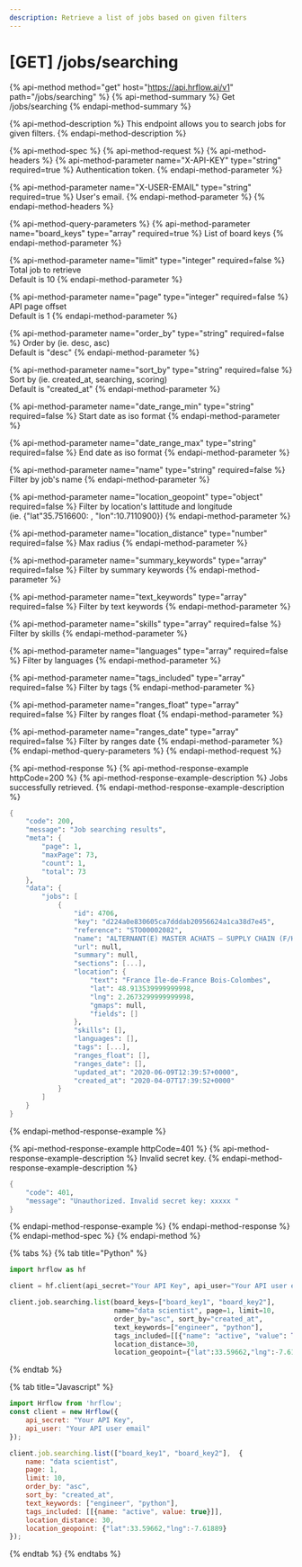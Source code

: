 ```yaml
---
description: Retrieve a list of jobs based on given filters
---
```


# \[GET\] /jobs/searching

{% api-method method="get" host="https://api.hrflow.ai/v1" path="/jobs/searching" %}
{% api-method-summary %}
Get /jobs/searching
{% endapi-method-summary %}

{% api-method-description %}
This endpoint allows you to search jobs for given filters.
{% endapi-method-description %}

{% api-method-spec %}
{% api-method-request %}
{% api-method-headers %}
{% api-method-parameter name="X-API-KEY" type="string" required=true %}
Authentication token.
{% endapi-method-parameter %}

{% api-method-parameter name="X-USER-EMAIL" type="string" required=true %}
User's email.
{% endapi-method-parameter %}
{% endapi-method-headers %}

{% api-method-query-parameters %}
{% api-method-parameter name="board\_keys" type="array" required=true %}
List of board keys
{% endapi-method-parameter %}

{% api-method-parameter name="limit" type="integer" required=false %}
Total job to retrieve  
Default is 10
{% endapi-method-parameter %}

{% api-method-parameter name="page" type="integer" required=false %}
API page offset  
Default is 1
{% endapi-method-parameter %}

{% api-method-parameter name="order\_by" type="string" required=false %}
Order by \(ie. desc, asc\)  
Default is "desc"
{% endapi-method-parameter %}

{% api-method-parameter name="sort\_by" type="string" required=false %}
Sort by \(ie. created\_at, searching, scoring\)  
Default is "created\_at"
{% endapi-method-parameter %}

{% api-method-parameter name="date\_range\_min" type="string" required=false %}
Start date as iso format
{% endapi-method-parameter %}

{% api-method-parameter name="date\_range\_max" type="string" required=false %}
End date as iso format
{% endapi-method-parameter %}

{% api-method-parameter name="name" type="string" required=false %}
Filter by job's name
{% endapi-method-parameter %}

{% api-method-parameter name="location\_geopoint" type="object" required=false %}
Filter by location's lattitude and longitude  
\(ie. {"lat"35.7516600: , "lon":10.7110900}\)
{% endapi-method-parameter %}

{% api-method-parameter name="location\_distance" type="number" required=false %}
Max radius
{% endapi-method-parameter %}

{% api-method-parameter name="summary\_keywords" type="array" required=false %}
Filter by summary keywords
{% endapi-method-parameter %}

{% api-method-parameter name="text\_keywords" type="array" required=false %}
Filter by text keywords
{% endapi-method-parameter %}

{% api-method-parameter name="skills" type="array" required=false %}
Filter by skills
{% endapi-method-parameter %}

{% api-method-parameter name="languages" type="array" required=false %}
Filter by languages
{% endapi-method-parameter %}

{% api-method-parameter name="tags\_included" type="array" required=false %}
Filter by tags
{% endapi-method-parameter %}

{% api-method-parameter name="ranges\_float" type="array" required=false %}
Filter by ranges float
{% endapi-method-parameter %}

{% api-method-parameter name="ranges\_date" type="array" required=false %}
Filter by ranges date
{% endapi-method-parameter %}
{% endapi-method-query-parameters %}
{% endapi-method-request %}

{% api-method-response %}
{% api-method-response-example httpCode=200 %}
{% api-method-response-example-description %}
Jobs successfully retrieved.
{% endapi-method-response-example-description %}

```scheme
{
    "code": 200,
    "message": "Job searching results",
    "meta": {
        "page": 1,
        "maxPage": 73,
        "count": 1,
        "total": 73
    },
    "data": {
        "jobs": [
            {
                "id": 4706,
                "key": "d224a0e830605ca7dddab20956624a1ca38d7e45",
                "reference": "STO00002082",
                "name": "ALTERNANT(E) MASTER ACHATS – SUPPLY CHAIN (F/H)",
                "url": null,
                "summary": null,
                "sections": [...],
                "location": {
                    "text": "France Île-de-France Bois-Colombes",
                    "lat": 48.913539999999998,
                    "lng": 2.2673299999999998,
                    "gmaps": null,
                    "fields": []
                },
                "skills": [],
                "languages": [],
                "tags": [...],
                "ranges_float": [],
                "ranges_date": [],
                "updated_at": "2020-06-09T12:39:57+0000",
                "created_at": "2020-04-07T17:39:52+0000"
            }
        ]
    }
}
```
{% endapi-method-response-example %}

{% api-method-response-example httpCode=401 %}
{% api-method-response-example-description %}
Invalid secret key.
{% endapi-method-response-example-description %}

```scheme
{
    "code": 401,
    "message": "Unauthorized. Invalid secret key: xxxxx "
}
```
{% endapi-method-response-example %}
{% endapi-method-response %}
{% endapi-method-spec %}
{% endapi-method %}

{% tabs %}
{% tab title="Python" %}
```python
import hrflow as hf

client = hf.client(api_secret="Your API Key", api_user="Your API user email")

client.job.searching.list(board_keys=["board_key1", "board_key2"],
                          name="data scientist", page=1, limit=10, 
                          order_by="asc", sort_by="created_at",
                          text_keywords=["engineer", "python"],
                          tags_included=[[{"name": "active", "value": True}]],
                          location_distance=30,
                          location_geopoint={"lat":33.59662,"lng":-7.61889})
```
{% endtab %}

{% tab title="Javascript" %}
```javascript
import Hrflow from 'hrflow';
const client = new Hrflow({ 
    api_secret: "Your API Key",
    api_user: "Your API user email" 
});

client.job.searching.list(["board_key1", "board_key2"],  {
    name: "data scientist",
    page: 1,
    limit: 10,
    order_by: "asc",
    sort_by: "created_at",
    text_keywords: ["engineer", "python"],
    tags_included: [[{name: "active", value: true}]],
    location_distance: 30,
    location_geopoint: {"lat":33.59662,"lng":-7.61889}
});

```
{% endtab %}
{% endtabs %}

